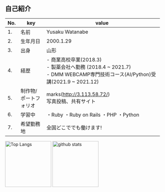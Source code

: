 ## 自己紹介

| No. | key | value |
|---- | ---- | ---- |
| 1. | 名前 | Yusaku Watanabe |
| 2. | 生年月日 | 2000.1.29 |
| 3. | 出身 | 山形 |
| 4. | 経歴 | - 商業高校卒業(2018.3)<br /> - 製薬会社へ勤務 (2018.4 ~ 2021.7)<br /> - DMM WEBCAMP専門技術コース(AI/Python)受講(2021.9 ~ 2021.12)|
| 5. | 制作物/<br /> ポートフォリオ | marks(http://3.113.58.72/)<br />写真投稿、共有サイト |
| 6. | 学習中 | ・Ruby ・Ruby on Rails ・PHP ・Python |
| 7. | 希望勤務地 | 全国どこででも働けます!  | 

<p align="left"> 
  <img alt="Top Langs" height="150px" src="https://github-readme-stats.vercel.app/api/top-langs/?username=sakuow&layout=compact&show_icons=true&theme=radical" />
  <img alt="github stats" height="150px" src="https://github-readme-stats.vercel.app/api?username=sakuow&theme=radical&show_icons=ture" />
</p>
